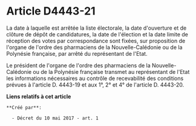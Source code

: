 # Article D4443-21

La date à laquelle est arrêtée la liste électorale, la date d'ouverture et de clôture de dépôt de candidatures, la date de
l'élection et la date limite de réception des votes par correspondance sont fixées, sur proposition de l'organe de l'ordre
des pharmaciens de la Nouvelle-Calédonie ou de la Polynésie française, par arrêté du représentant de l'Etat.

Le président de l'organe de l'ordre des pharmaciens de la Nouvelle-Calédonie ou de la Polynésie française transmet au
représentant de l'Etat les informations nécessaires au contrôle de recevabilité des conditions prévues à l'article D. 4443-19
et aux 1°, 2° et 4° de l'article D. 4443-20.

**Liens relatifs à cet article**

	**Créé par**:

	  - Décret du 10 mai 2017 - art. 1
